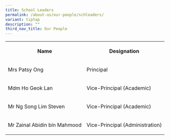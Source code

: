 ```yaml
---
title: School Leaders
permalink: /about-us/our-people/schleaders/
variant: tiptap
description: ""
third_nav_title: Our People
---
```

<table><tbody><tr><th rowspan="1" colspan="1"><p>Name</p></th><th rowspan="1" colspan="1"><p>Designation</p></th></tr><tr><td rowspan="1" colspan="1"><p>Mrs Patsy Ong</p></td><td rowspan="1" colspan="1"><p>Principal</p></td></tr><tr><td rowspan="1" colspan="1"><p>Mdm Ho Geok Lan</p></td><td rowspan="1" colspan="1"><p>Vice-Principal (Academic)</p></td></tr><tr><td rowspan="1" colspan="1"><p>Mr Ng Song Lim Steven</p></td><td rowspan="1" colspan="1"><p>Vice-Principal (Academic)</p></td></tr><tr><td rowspan="1" colspan="1"><p>Mr Zainal Abidin bin Mahmood</p></td><td rowspan="1" colspan="1"><p>Vice-Principal (Administration)</p></td></tr></tbody></table><p></p>